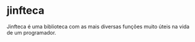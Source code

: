 # jinfteca
Jinfteca é uma biblioteca com as mais diversas funções muito úteis na vida de um programador.
